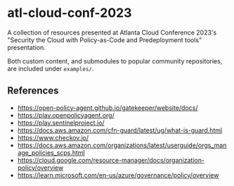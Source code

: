 # atl-cloud-conf-2023

A collection of resources presented at Atlanta Cloud Conference 2023's "Security the Cloud with Policy-as-Code and Predeployment tools" presentation.

Both custom content, and submodules to popular community repositories, are included under `examples/`.

## References
- https://open-policy-agent.github.io/gatekeeper/website/docs/
- https://play.openpolicyagent.org/
- https://play.sentinelproject.io/
- https://docs.aws.amazon.com/cfn-guard/latest/ug/what-is-guard.html
- https://www.checkov.io/
- https://docs.aws.amazon.com/organizations/latest/userguide/orgs_manage_policies_scps.html
- https://cloud.google.com/resource-manager/docs/organization-policy/overview
- https://learn.microsoft.com/en-us/azure/governance/policy/overview

